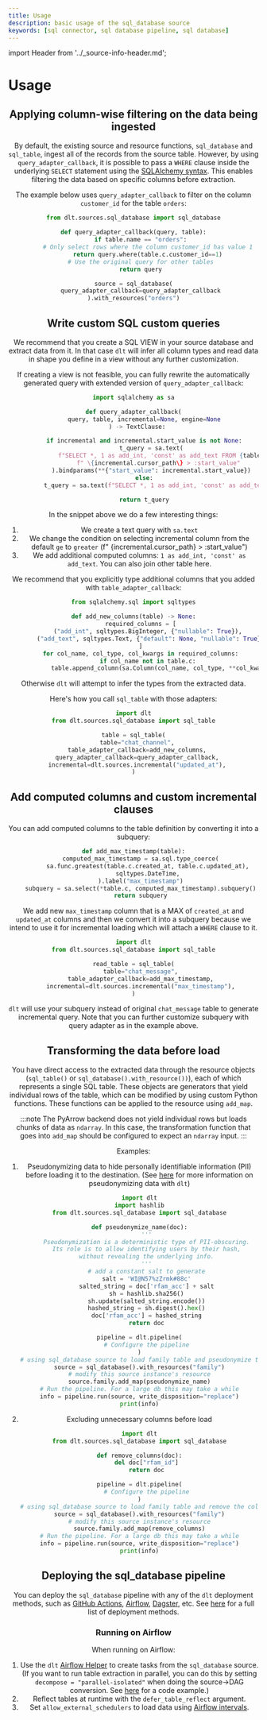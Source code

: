 ```yaml
---
title: Usage
description: basic usage of the sql_database source
keywords: [sql connector, sql database pipeline, sql database]
---
```


import Header from '../_source-info-header.md';

# Usage

<Header/>

## Applying column-wise filtering on the data being ingested

By default, the existing source and resource functions, `sql_database` and `sql_table`, ingest all of the records from the source table. However, by using `query_adapter_callback`, it is possible to pass a `WHERE` clause inside the underlying `SELECT` statement using the [SQLAlchemy syntax](https://docs.sqlalchemy.org/en/14/core/selectable.html#). This enables filtering the data based on specific columns before extraction.

The example below uses `query_adapter_callback` to filter on the column `customer_id` for the table `orders`:

```py
from dlt.sources.sql_database import sql_database

def query_adapter_callback(query, table):
    if table.name == "orders":
        # Only select rows where the column customer_id has value 1
        return query.where(table.c.customer_id==1)
    # Use the original query for other tables
    return query

source = sql_database(
    query_adapter_callback=query_adapter_callback
).with_resources("orders")
```

## Write custom SQL custom queries
We recommend that you create a SQL VIEW in your source database and extract data from it. In that case `dlt` will infer all column types and read data in
shape you define in a view without any further customization.

If creating a view is not feasible, you can fully rewrite the automatically generated query with extended version of `query_adapter_callback`:

```py
import sqlalchemy as sa

def query_adapter_callback(
      query, table, incremental=None, engine=None
  ) -> TextClause:

      if incremental and incremental.start_value is not None:
          t_query = sa.text(
              f"SELECT *, 1 as add_int, 'const' as add_text FROM {table.fullname} WHERE"
              f" \{incremental.cursor_path\} > :start_value"
          ).bindparams(**{"start_value": incremental.start_value})
      else:
          t_query = sa.text(f"SELECT *, 1 as add_int, 'const' as add_text FROM {table.fullname}")

      return t_query
```
In the snippet above we do a few interesting things:
1. We create a text query with `sa.text`
2. We change the condition on selecting incremental column from the default `ge` to `greater` (f" \{incremental.cursor_path\} > :start_value")
3. We add additional computed columns: `1 as add_int, 'const' as add_text`. You can also join other table here.

We recommend that you explicitly type additional columns that you added with `table_adapter_callback`:

```py
from sqlalchemy.sql import sqltypes

def add_new_columns(table) -> None:
    required_columns = [
        ("add_int", sqltypes.BigInteger, {"nullable": True}),
        ("add_text", sqltypes.Text, {"default": None, "nullable": True}),
    ]
    for col_name, col_type, col_kwargs in required_columns:
        if col_name not in table.c:
            table.append_column(sa.Column(col_name, col_type, **col_kwargs))
```
Otherwise `dlt` will attempt to infer the types from the extracted data.

Here's how you call `sql_table` with those adapters:
```py
import dlt
from dlt.sources.sql_database import sql_table

table = sql_table(
  table="chat_channel",
  table_adapter_callback=add_new_columns,
  query_adapter_callback=query_adapter_callback,
  incremental=dlt.sources.incremental("updated_at"),
)
```

## Add computed columns and custom incremental clauses

You can add computed columns to the table definition by converting it into a subquery:
```py
def add_max_timestamp(table):
    computed_max_timestamp = sa.sql.type_coerce(
        sa.func.greatest(table.c.created_at, table.c.updated_at),
        sqltypes.DateTime,
    ).label("max_timestamp")
    subquery = sa.select(*table.c, computed_max_timestamp).subquery()
    return subquery
```
We add new `max_timestamp` column that is a MAX of `created_at` and `updated_at` columns and then we convert it into a subquery
because we intend to use it for incremental loading which will attach a `WHERE` clause to it.

```py
import dlt
from dlt.sources.sql_database import sql_table

read_table = sql_table(
    table="chat_message",
    table_adapter_callback=add_max_timestamp,
    incremental=dlt.sources.incremental("max_timestamp"),
)
```
`dlt` will use your subquery instead of original `chat_message` table to generate incremental query. Note that you can further
customize subquery with query adapter as in the example above.

## Transforming the data before load
You have direct access to the extracted data through the resource objects (`sql_table()` or `sql_database().with_resource())`), each of which represents a single SQL table. These objects are generators that yield individual rows of the table, which can be modified by using custom Python functions. These functions can be applied to the resource using `add_map`.

:::note
The PyArrow backend does not yield individual rows but loads chunks of data as `ndarray`. In this case, the transformation function that goes into `add_map` should be configured to expect an `ndarray` input.
:::


Examples:
1. Pseudonymizing data to hide personally identifiable information (PII) before loading it to the destination. (See [here](../../../general-usage/customising-pipelines/pseudonymizing_columns) for more information on pseudonymizing data with `dlt`)

    ```py
    import dlt
    import hashlib
    from dlt.sources.sql_database import sql_database

    def pseudonymize_name(doc):
        '''
        Pseudonymization is a deterministic type of PII-obscuring.
        Its role is to allow identifying users by their hash,
        without revealing the underlying info.
        '''
        # add a constant salt to generate
        salt = 'WI@N57%zZrmk#88c'
        salted_string = doc['rfam_acc'] + salt
        sh = hashlib.sha256()
        sh.update(salted_string.encode())
        hashed_string = sh.digest().hex()
        doc['rfam_acc'] = hashed_string
        return doc

    pipeline = dlt.pipeline(
        # Configure the pipeline
    )
    # using sql_database source to load family table and pseudonymize the column "rfam_acc"
    source = sql_database().with_resources("family")
    # modify this source instance's resource
    source.family.add_map(pseudonymize_name)
    # Run the pipeline. For a large db this may take a while
    info = pipeline.run(source, write_disposition="replace")
    print(info)
    ```

2. Excluding unnecessary columns before load

    ```py
    import dlt
    from dlt.sources.sql_database import sql_database

    def remove_columns(doc):
        del doc["rfam_id"]
        return doc

    pipeline = dlt.pipeline(
        # Configure the pipeline
    )
    # using sql_database source to load family table and remove the column "rfam_id"
    source = sql_database().with_resources("family")
    # modify this source instance's resource
    source.family.add_map(remove_columns)
    # Run the pipeline. For a large db this may take a while
    info = pipeline.run(source, write_disposition="replace")
    print(info)
    ```

## Deploying the sql_database pipeline

You can deploy the `sql_database` pipeline with any of the `dlt` deployment methods, such as [GitHub Actions](../../../walkthroughs/deploy-a-pipeline/deploy-with-github-actions), [Airflow](../../../walkthroughs/deploy-a-pipeline/deploy-with-airflow-composer), [Dagster](../../../walkthroughs/deploy-a-pipeline/deploy-with-dagster), etc. See [here](../../../walkthroughs/deploy-a-pipeline) for a full list of deployment methods.

### Running on Airflow
When running on Airflow:
1. Use the `dlt` [Airflow Helper](../../../walkthroughs/deploy-a-pipeline/deploy-with-airflow-composer.md#2-modify-dag-file) to create tasks from the `sql_database` source. (If you want to run table extraction in parallel, you can do this by setting `decompose = "parallel-isolated"` when doing the source->DAG conversion. See [here](../../../walkthroughs/deploy-a-pipeline/deploy-with-airflow-composer#2-modify-dag-file) for a code example.)
2. Reflect tables at runtime with the `defer_table_reflect` argument.
3. Set `allow_external_schedulers` to load data using [Airflow intervals](../../../general-usage/incremental-loading.md#using-airflow-schedule-for-backfill-and-incremental-loading).

